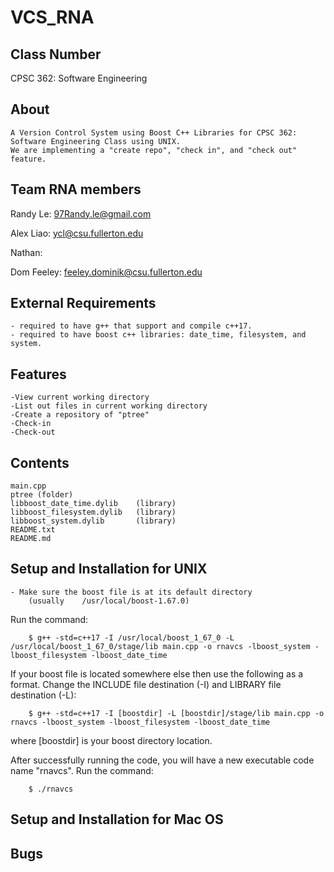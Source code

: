 # VCS_RNA

## Class Number
CPSC 362: Software Engineering

## About
	A Version Control System using Boost C++ Libraries for CPSC 362: Software Engineering Class using UNIX.
	We are implementing a "create repo", "check in", and "check out" feature. 
	
## Team RNA members
Randy Le: 97Randy.le@gmail.com

Alex Liao: ycl@csu.fullerton.edu

Nathan: <email>

Dom Feeley: feeley.dominik@csu.fullerton.edu

## External Requirements
	- required to have g++ that support and compile c++17.
	- required to have boost c++ libraries: date_time, filesystem, and system.

## Features
	-View current working directory
	-List out files in current working directory
	-Create a repository of "ptree"
	-Check-in
	-Check-out
## Contents
	main.cpp
	ptree (folder)
	libboost_date_time.dylib 	(library)
	libboost_filesystem.dylib 	(library)
	libboost_system.dylib 		(library)
	README.txt
	README.md

## Setup and Installation for UNIX
	- Make sure the boost file is at its default directory 
		(usually 	/usr/local/boost-1.67.0)

Run the command:
```
	$ g++ -std=c++17 -I /usr/local/boost_1_67_0 -L /usr/local/boost_1_67_0/stage/lib main.cpp -o rnavcs -lboost_system -lboost_filesystem -lboost_date_time
```
If your boost file is located somewhere else then use the following as a format. Change the INCLUDE file destination (-I) and LIBRARY file destination (-L):
```
	$ g++ -std=c++17 -I [boostdir] -L [boostdir]/stage/lib main.cpp -o rnavcs -lboost_system -lboost_filesystem -lboost_date_time
```
where [boostdir] is your boost directory location.

After successfully running the code, you will have a new executable code name "rnavcs". Run the command:
```
	$ ./rnavcs
```

## Setup and Installation for Mac OS

## Bugs	
